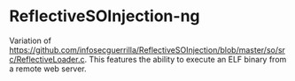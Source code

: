 # ReflectiveSOInjection-ng
Variation of https://github.com/infosecguerrilla/ReflectiveSOInjection/blob/master/so/src/ReflectiveLoader.c. This features the ability to execute an ELF binary from a remote web server.
